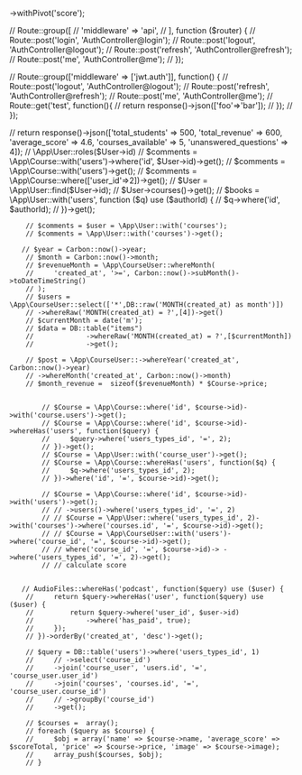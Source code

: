 ->withPivot('score');

// Route::group([
//     'middleware' => 'api',
// ], function ($router) {
//     Route::post('login', 'AuthController@login');
//     Route::post('logout', 'AuthController@logout');
//     Route::post('refresh', 'AuthController@refresh');
//     Route::post('me', 'AuthController@me');
// });


// Route::group(['middleware' => ['jwt.auth']], function() {
//     Route::post('logout', 'AuthController@logout');
//     Route::post('refresh', 'AuthController@refresh');
//     Route::post('me', 'AuthController@me');
//     Route::get('test', function(){
//         return response()->json(['foo'=>'bar']);
//     });
// });







// return response()->json(['total_students' => 500, 'total_revenue' => 600, 'average_score' => 4.6, 'courses_available' => 5, 'unanswered_questions' => 4]);
        // \App\User::roles($User->id)
        // $comments = \App\Course::with('users')->where('id', $User->id)->get();
        // $comments = \App\Course::with('users')->get();
        // $comments = \App\Course::where(['user_id'=>2])->get();
        // $User = \App\User::find($User->id);
        // $User->courses()->get();
        // $books = \App\User::with('users', function ($q) use ($authorId) {
        //     $q->where('id', $authorId);
        // })->get();



        // $comments = $user = \App\User::with('courses');
        // $comments = \App\User::with('courses')->get();

       // $year = Carbon::now()->year;
        // $month = Carbon::now()->month;
        // $revenueMonth = \App\CourseUser::whereMonth(
        //     'created_at', '>=', Carbon::now()->subMonth()->toDateTimeString()
        // );
        // $users = \App\CourseUser::select(['*',DB::raw('MONTH(created_at) as month')])
        // ->whereRaw('MONTH(created_at) = ?',[4])->get()
        // $currentMonth = date('m');
        // $data = DB::table("items")
        //             ->whereRaw('MONTH(created_at) = ?',[$currentMonth])
        //             ->get();

        // $post = \App\CourseUser::->whereYear('created_at', Carbon::now()->year)
        // ->whereMonth('created_at', Carbon::now()->month)
        // $month_revenue =  sizeof($revenueMonth) * $Course->price;


            // $Course = \App\Course::where('id', $course->id)->with('course.users')->get();
            // $Course = \App\Course::where('id', $course->id)->whereHas('users', function($query) {
            //     $query->where('users_types_id', '=', 2);
            // })->get();
            // $Course = \App\User::with('course_user')->get();
            // $Course = \App\Course::whereHas('users', function($q) {
            //     $q->where('users_types_id', 2);
            // })->where('id', '=', $course->id)->get();

            // $Course = \App\Course::where('id', $course->id)->with('users')->get();
            // // ->users()->where('users_types_id', '=', 2)
            // // $Course = \App\User::where('users_types_id', 2)->with('courses')->where('courses.id', '=', $course->id)->get();
            // // $Course = \App\CourseUser::with('users')->where('course_id', '=', $course->id)->get();
            // // where('course_id', '=', $course->id)-> ->where('users_types_id', '=', 2)->get();
            // // calculate score


       // AudioFiles::whereHas('podcast', function($query) use ($user) {
        //     return $query->whereHas('user', function($query) use ($user) {
        //         return $query->where('user_id', $user->id)
        //             ->where('has_paid', true);
        //     });
        // })->orderBy('created_at', 'desc')->get();

        // $query = DB::table('users')->where('users_types_id', 1)
        //     // ->select('course_id')
        //     ->join('course_user', 'users.id', '=', 'course_user.user_id')
        //     ->join('courses', 'courses.id', '=', 'course_user.course_id')
        //     // ->groupBy('course_id')
        //     ->get();

        // $courses =  array();
        // foreach ($query as $course) {
        //     $obj = array('name' => $course->name, 'average_score' => $scoreTotal, 'price' => $course->price, 'image' => $course->image);
        //     array_push($courses, $obj);
        // }

